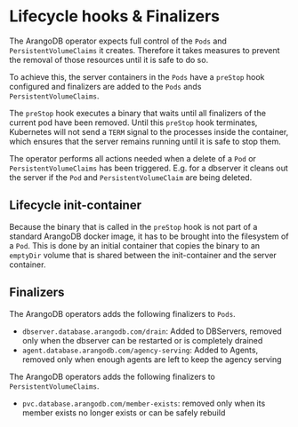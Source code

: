 # Lifecycle hooks & Finalizers

The ArangoDB operator expects full control of the `Pods` and `PersistentVolumeClaims` it creates.
Therefore it takes measures to prevent the removal of those resources
until it is safe to do so.

To achieve this, the server containers in the `Pods` have
a `preStop` hook configured and finalizers are added to the `Pods`
ands `PersistentVolumeClaims`.

The `preStop` hook executes a binary that waits until all finalizers of
the current pod have been removed.
Until this `preStop` hook terminates, Kubernetes will not send a `TERM` signal
to the processes inside the container, which ensures that the server remains running
until it is safe to stop them.

The operator performs all actions needed when a delete of a `Pod` or
`PersistentVolumeClaims` has been triggered.
E.g. for a dbserver it cleans out the server if the `Pod` and `PersistentVolumeClaim` are being deleted.

## Lifecycle init-container

Because the binary that is called in the `preStop` hook is not part of a standard
ArangoDB docker image, it has to be brought into the filesystem of a `Pod`.
This is done by an initial container that copies the binary to an `emptyDir` volume that
is shared between the init-container and the server container.

## Finalizers

The ArangoDB operators adds the following finalizers to `Pods`.

- `dbserver.database.arangodb.com/drain`: Added to DBServers, removed only when the dbserver can be restarted or is completely drained
- `agent.database.arangodb.com/agency-serving`: Added to Agents, removed only when enough agents are left to keep the agency serving

The ArangoDB operators adds the following finalizers to `PersistentVolumeClaims`.

- `pvc.database.arangodb.com/member-exists`: removed only when its member exists no longer exists or can be safely rebuild
